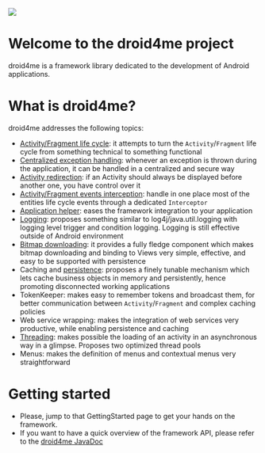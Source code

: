  <a href='https://twitter.com/#!/dr0id4me'><img src='http://smartnsoft.github.io/droid4me/images/ic_twitter_droid4me.png' /></a>

# Welcome to the droid4me project #

droid4me is a framework library dedicated to the development of Android applications.

# What is droid4me? #
droid4me addresses the following topics:

  * [Activity/Fragment life cycle](https://github.com/smartnsoft/droid4me/wiki/LifeCycle): it attempts to turn the `Activity`/`Fragment` life cycle from something technical to something functional
  * [Centralized exception handling](https://github.com/smartnsoft/droid4me/wiki/ExceptionHandler): whenever an exception is thrown during the application, it can be handled in a centralized and secure way
  * [Activity redirection](https://github.com/smartnsoft/droid4me/wiki/ActivityController#the-redirector-interface): if an Activity should always be displayed before another one, you have control over it
  * [Activity/Fragment events interception](https://github.com/smartnsoft/droid4me/wiki/ActivityController#the-interceptor-interface): handle in one place most of the entities life cycle events through a dedicated `Interceptor`
  * [Application helper](https://github.com/smartnsoft/droid4me/wiki/SmartApplication): eases the framework integration to your application
  * [Logging](https://github.com/smartnsoft/droid4me/wiki/LoggerFactory): proposes something similar to log4j/java.util.logging with logging level trigger and condition logging. Logging is still effective outside of Android environment
  * [Bitmap downloading](https://github.com/smartnsoft/droid4me/wiki/BitmapDownloader): it provides a fully fledge component which makes bitmap downloading and binding to Views very simple, effective, and easy to be supported with persistence
  * Caching and [persistence](https://github.com/smartnsoft/droid4me/wiki/Persistence): proposes a finely tunable mechanism which lets cache business objects in memory and persistently, hence promoting disconnected working applications
  * TokenKeeper: makes easy to remember tokens and broadcast them, for better communication between `Activity`/`Fragment` and complex caching policies
  * Web service wrapping: makes the integration of web services very productive, while enabling persistence and caching
  * [Threading](https://github.com/smartnsoft/droid4me/wiki/SmartCommands): makes possible the loading of an activity in an asynchronous way in a glimpse. Proposes two optimized thread pools
  * Menus: makes the definition of menus and contextual menus very straightforward

# Getting started #

  * Please, jump to that GettingStarted page to get your hands on the framework.
  * If you want to have a quick overview of the framework API, please refer to the [droid4me JavaDoc](http://smartnsoft.github.io/droid4me/javadoc/index.html)
